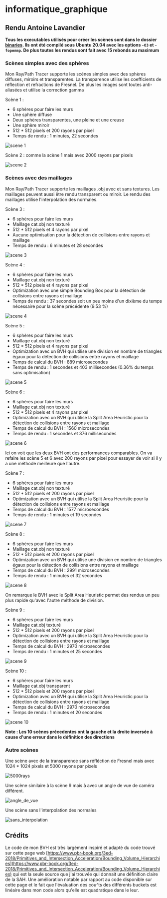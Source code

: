 # informatique_graphique

## Rendu Antoine Lavandier

**Tous les executables utilisés pour créer les scènes sont dans le dossier [binaries](binaries). Ils ont été compilé sous Ubuntu 20.04 avec les options `-O3` et `-fopenmp`. De plus toutes les rendus sont fait avec 15 rebonds au maximum**

### Scènes simples avec des sphères

Mon Ray/Path Tracer supporte les scènes simples avec des sphères diffuses, miroirs et transparentes. La transparence utilise les coefficients de réflection et refractions de Fresnel. De plus les images sont toutes anti-aliasées et utilise la correction gamma

Scène 1 :

- 6 sphères pour faire les murs
- Une sphère diffuse
- Deux sphères transparentes, une pleine et une creuse
- Une sphère miroir
- 512 * 512 pixels et 200 rayons par pixel
- Temps de rendu : 1 minutes, 22 secondes

![scene 1](Scene%201512_512_200.png)

Scène 2 : comme la scène 1 mais avec 2000 rayons par pixels

![scene 2](Scene2_512_512_2000.png)

### Scènes avec des maillages

Mon Ray/Path Tracer supporte les maillages .obj avec et sans textures. Les maillages peuvent aussi être rendu transparent ou miroir.
Le rendu des maillages utilise l'interpolation des normales.

Scène 3 :

- 6 sphères pour faire les murs
- Maillage cat.obj non texturé
- 512 * 512 pixels et 4 rayons par pixel
- Aucune optimisation pour la détection de collisions entre rayons et maillage
- Temps de rendu : 6 minutes et 28 secondes

![scene 3](Scene3_512_512_4.png)

Scène 4 :

- 6 sphères pour faire les murs
- Maillage cat.obj non texturé
- 512 * 512 pixels et 4 rayons par pixel
- Optimization avec une simple Bounding Box pour la détection de collisions entre rayons et maillage
- Temps de rendu : 37 secondes soit un peu moins d'un dixième du temps nécessaire pour la scène précédente (9.53 %)

![scene 4](Scene4_512_512_4.png)

Scène 5 :

- 6 sphères pour faire les murs
- Maillage cat.obj non texturé
- 512 * 512 pixels et 4 rayons par pixel
- Optimization avec un BVH qui utilise une division en nombre de triangles égaux pour la détection de collisions entre rayons et maillage
- Temps de calcul du BVH : 889 microsecondes
- Temps de rendu : 1 secondes et 403 millisecondes (0.36% du temps sans optimisation)

![scene 5](Scene5_512_512_4.png)

Scène 6 :

- 6 sphères pour faire les murs
- Maillage cat.obj non texturé
- 512 * 512 pixels et 4 rayons par pixel
- Optimization avec un BVH qui utilise la Split Area Heuristic pour la détection de collisions entre rayons et maillage
- Temps de calcul du BVH : 1560 microsecondes
- Temps de rendu : 1 secondes et 376 millisecondes

![scene 6](Scene6_512_512_4.png)

Ici on voit que les deux BVH ont des performances comparables. On va refaire les scène 5 et 6 avec 200 rayons par pixel pour essayer de voir si il y a une méthode meilleure que l'autre.

Scène 7 :

- 6 sphères pour faire les murs
- Maillage cat.obj non texturé
- 512 * 512 pixels et 200 rayons par pixel
- Optimization avec un BVH qui utilise la Split Area Heuristic pour la détection de collisions entre rayons et maillage
- Temps de calcul du BVH : 1577 microsecondes
- Temps de rendu : 1 minutes et 19 secondes

![scene 7](Scene7_512_512_200.png)

Scène 8 :

- 6 sphères pour faire les murs
- Maillage cat.obj non texturé
- 512 * 512 pixels et 200 rayons par pixel
- Optimization avec un BVH qui utilise une division en nombre de triangles égaux pour la détection de collisions entre rayons et maillage
- Temps de calcul du BVH : 2991 microsecondes
- Temps de rendu : 1 minutes et 32 secondes

![scene 8](Scene8_512_512_200.png)

On remarque le BVH avec le Split Area Heuristic permet des rendus un peu plus rapide qu'avec l'autre méthode de division.

Scène 9 :

- 6 sphères pour faire les murs
- Maillage cat.obj texturé
- 512 * 512 pixels et 200 rayons par pixel
- Optimization avec un BVH qui utilise la Split Area Heuristic pour la détection de collisions entre rayons et maillage
- Temps de calcul du BVH : 2970 microsecondes
- Temps de rendu : 1 minutes et 25 secondes

![scene 9](Scene9_512_512_200.png)

Scène 10 :

- 6 sphères pour faire les murs
- Maillage cat.obj transparent
- 512 * 512 pixels et 200 rayons par pixel
- Optimization avec un BVH qui utilise la Split Area Heuristic pour la détection de collisions entre rayons et maillage
- Temps de calcul du BVH : 2970 microsecondes
- Temps de rendu : 1 minutes et 20 secondes

![scene 10](Scene10_512_512_200.png)

**Note : Les 10 scènes précedentes ont la gauche et la droite inversée à cause d'une erreur dans le définition des directions**

### Autre scènes

Une scène avec de la transparence sans réfléction de Fresnel mais avec 1024 * 1024 pixels et 5000 rayons par pixels

![5000rays](image_soft_shadows_5000.png)

Une scène similaire à la scène 9 mais à avec un angle de vue de caméra différent.

![angle_de_vue](test_angle_chat_1024_1024_20.png)

Une scène sans l'interpolation des normales

![sans_interpolation](no_inter_2048_2048_64.png)


## Crédits

Le code de mon BVH est très largément inspiré et adapté du code trouvé sur cette page web [https://www.pbr-book.org/3ed-2018/Primitives_and_Intersection_Acceleration/Bounding_Volume_Hierarchies](https://www.pbr-book.org/3ed-2018/Primitives_and_Intersection_Acceleration/Bounding_Volume_Hierarchies) qui est la seule source que j'ai trouvée qui donnait une définition claire de la SAH. Une amélioration notable par rapport au code disponible sur cette page et le fait que l'évaluation des cou^ts des différents buckets est linéaire dans mon code alors qu'elle est quadratique dans le leur.
